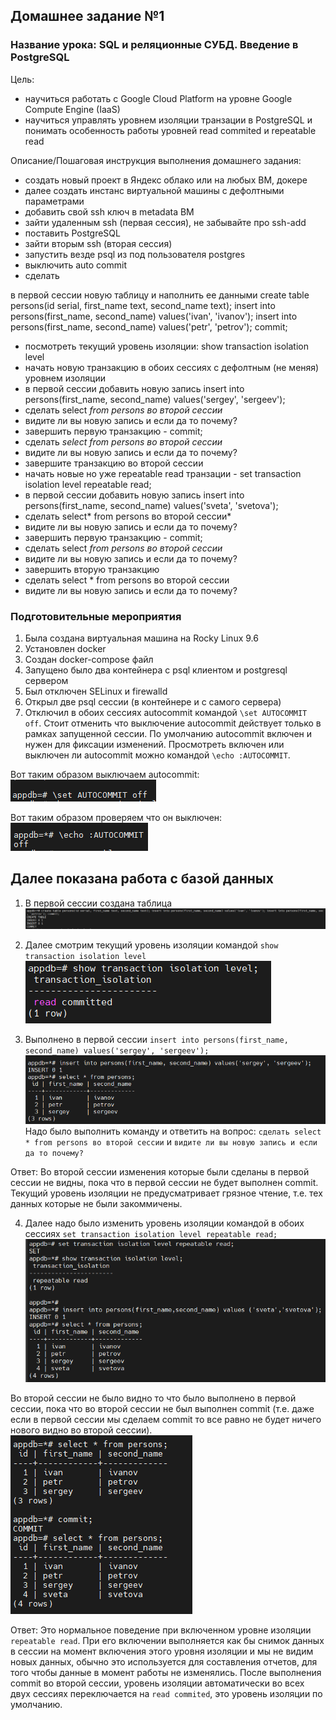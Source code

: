 ## Домашнее задание №1
### Название урока:   SQL и реляционные СУБД. Введение в PostgreSQL
Цель:
-   научиться работать с Google Cloud Platform на уровне Google Compute Engine (IaaS)
-   научиться управлять уровнем изоляции транзации в PostgreSQL и понимать особенность работы уровней read commited и repeatable read

Описание/Пошаговая инструкция выполнения домашнего задания:

-   создать новый проект в Яндекс облако или на любых ВМ, докере
-   далее создать инстанс виртуальной машины с дефолтными параметрами
-   добавить свой ssh ключ в metadata ВМ
-   зайти удаленным ssh (первая сессия), не забывайте про ssh-add
-   поставить PostgreSQL
-   зайти вторым ssh (вторая сессия)
-   запустить везде psql из под пользователя postgres
-   выключить auto commit
-   сделать

  
в первой сессии новую таблицу и наполнить ее данными create table persons(id serial, first_name text, second_name text); insert into persons(first_name, second_name) values('ivan', 'ivanov'); insert into persons(first_name, second_name) values('petr', 'petrov'); commit;

-   посмотреть текущий уровень изоляции: show transaction isolation level
-   начать новую транзакцию в обоих сессиях с дефолтным (не меняя) уровнем изоляции
-   в первой сессии добавить новую запись insert into persons(first_name, second_name) values('sergey', 'sergeev');
-   сделать select  _from persons во второй сессии_
-   видите ли вы новую запись и если да то почему?
-   завершить первую транзакцию - commit;
-   сделать  _select from persons во второй сессии_
-   видите ли вы новую запись и если да то почему?
-   завершите транзакцию во второй сессии
-   начать новые но уже repeatable read транзации - set transaction isolation level repeatable read;
-   в первой сессии добавить новую запись insert into persons(first_name, second_name) values('sveta', 'svetova');
-   сделать select* from persons во второй сессии*
-   видите ли вы новую запись и если да то почему?
-   завершить первую транзакцию - commit;
-   сделать select  _from persons во второй сессии_
-   видите ли вы новую запись и если да то почему?
-   завершить вторую транзакцию
-   сделать select * from persons во второй сессии
-   видите ли вы новую запись и если да то почему?


### Подготовительные мероприятия

1. Была создана виртуальная машина на Rocky Linux 9.6
2. Установлен docker
3. Создан docker-compose файл
4. Запущено было два контейнера с psql клиентом и postgresql сервером
5. Был отключен SELinux и firewalld
6. Открыл две psql сессии (в контейнере и с самого сервера)
7. Отключил в обоих сессиях autocommit командой ```\set AUTOCOMMIT off```. Стоит отменить что выключение autocommit действует только в рамках запущенной сессии. По умолчанию autocommit включен и нужен для фиксации изменений. Просмотреть включен или выключен ли autocommit можно командой ```\echo :AUTOCOMMIT```. 


Вот таким образом выключаем autocommit:
![Выключение автокоммита](screens/Autocommit_off.png)

Вот таким образом проверяем что он выключен:
![Проверка выключения автокоммита](screens/show_autocommit.png)

## Далее показана работа с базой данных

1. В первой сессии создана таблица
![Создание таблицы](screens/create_table.png)

2. Далее смотрим текущий уровень изоляции командой ```show transaction isolation level```
![Просмотр уровня изоляции сессии](screens/show_isolation_level.png)

3. Выполнено в первой сессии ```insert into persons(first_name, second_name) values('sergey', 'sergeev');```
![Первый insert в первой сессии](screens/first_insert_sergeev.png)
Надо было выполнить команду и ответить на вопрос: ```сделать select * from persons во второй сессии```
и ```видите ли вы новую запись и если да то почему?```

Ответ: Во второй сессии изменения которые были сделаны в первой сессии не видны, пока что в первой сессии не будет выполнен commit. Текущий уровень изоляции не предусматривает грязное чтение, т.е. тех данных которые не были закоммичены.

4. Далее надо было изменить уровень изоляции командой в обоих сессиях ```set transaction isolation level repeatable read;``` 
![Repeatable Read](screens/set_repeatable_read.png)

Во второй сессии не было видно то что было выполнено в первой сессии, пока что во второй сессии не был выполнен commit (т.е. даже если в первой сессии мы сделаем commit то все равно не будет ничего нового видно во второй сессии).
![Commit во второй сессии](screens/second_session_show_sveta_svetova.png)

Ответ: Это нормальное поведение при включенном уровне изоляции ```repeatable read```. При его включении выполняется как бы снимок данных в сессии на момент включения этого уровня изоляции и мы не видим новых данных, обычно это используется для составления отчетов, для того чтобы данные в момент работы не изменялись. После выполнения commit во второй сессии, уровень изоляции автоматически во всех двух сессиях переключается на ```read commited```, это уровень изоляции по умолчанию.